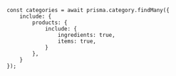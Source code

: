     const categories = await prisma.category.findMany({
        include: {
            products: {
                include: {
                    ingredients: true,
                    items: true,
                }
            },
        }
    });
